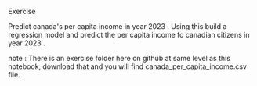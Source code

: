 Exercise


Predict canada's per capita income in year 2023 . Using this build a regression model and predict the per capita income fo canadian citizens in year 2023 .


note : There is an exercise folder here on github at same level as this notebook, download that and you will find canada_per_capita_income.csv file.
